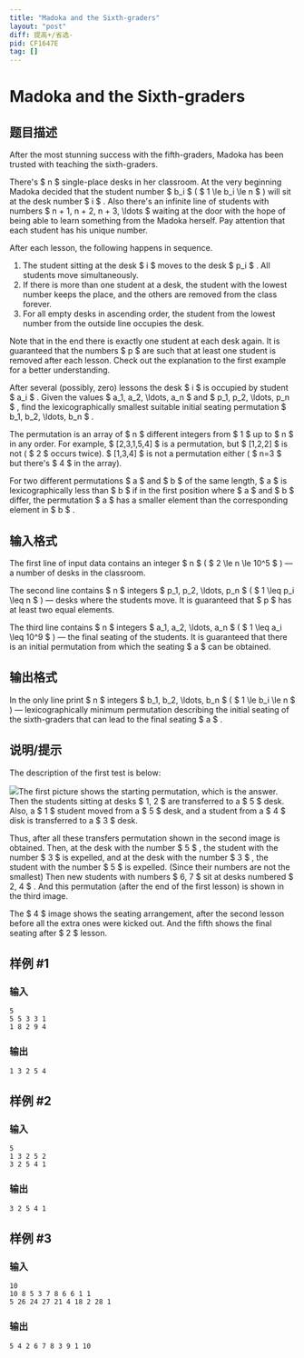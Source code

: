 ```yaml
---
title: "Madoka and the Sixth-graders"
layout: "post"
diff: 提高+/省选-
pid: CF1647E
tag: []
---
```


# Madoka and the Sixth-graders

## 题目描述

After the most stunning success with the fifth-graders, Madoka has been trusted with teaching the sixth-graders.

There's $ n $ single-place desks in her classroom. At the very beginning Madoka decided that the student number $ b_i $ ( $ 1 \le b_i \le n $ ) will sit at the desk number $ i $ . Also there's an infinite line of students with numbers $ n + 1, n + 2, n + 3, \ldots $ waiting at the door with the hope of being able to learn something from the Madoka herself. Pay attention that each student has his unique number.

After each lesson, the following happens in sequence.

1. The student sitting at the desk $ i $ moves to the desk $ p_i $ . All students move simultaneously.
2. If there is more than one student at a desk, the student with the lowest number keeps the place, and the others are removed from the class forever.
3. For all empty desks in ascending order, the student from the lowest number from the outside line occupies the desk.

Note that in the end there is exactly one student at each desk again. It is guaranteed that the numbers $ p $ are such that at least one student is removed after each lesson. Check out the explanation to the first example for a better understanding.

After several (possibly, zero) lessons the desk $ i $ is occupied by student $ a_i $ . Given the values $ a_1, a_2, \ldots, a_n $ and $ p_1, p_2, \ldots, p_n $ , find the lexicographically smallest suitable initial seating permutation $ b_1, b_2, \ldots, b_n $ .

The permutation is an array of $ n $ different integers from $ 1 $ up to $ n $ in any order. For example, $ [2,3,1,5,4] $ is a permutation, but $ [1,2,2] $ is not ( $ 2 $ occurs twice). $ [1,3,4] $ is not a permutation either ( $ n=3 $ but there's $ 4 $ in the array).

For two different permutations $ a $ and $ b $ of the same length, $ a $ is lexicographically less than $ b $ if in the first position where $ a $ and $ b $ differ, the permutation $ a $ has a smaller element than the corresponding element in $ b $ .

## 输入格式

The first line of input data contains an integer $ n $ ( $ 2 \le n \le 10^5 $ ) — a number of desks in the classroom.

The second line contains $ n $ integers $ p_1, p_2, \ldots, p_n $ ( $ 1 \leq p_i \leq n $ ) — desks where the students move. It is guaranteed that $ p $ has at least two equal elements.

The third line contains $ n $ integers $ a_1, a_2, \ldots, a_n $ ( $ 1 \leq a_i \leq 10^9 $ ) — the final seating of the students. It is guaranteed that there is an initial permutation from which the seating $ a $ can be obtained.

## 输出格式

In the only line print $ n $ integers $ b_1, b_2, \ldots, b_n $ ( $ 1 \le b_i \le n $ ) — lexicographically minimum permutation describing the initial seating of the sixth-graders that can lead to the final seating $ a $ .

## 说明/提示

The description of the first test is below:

 ![](https://cdn.luogu.com.cn/upload/vjudge_pic/CF1647E/450e6be80f3badec1beedf83f6c6ee41726c92be.png)The first picture shows the starting permutation, which is the answer. Then the students sitting at desks $ 1, 2 $ are transferred to a $ 5 $ desk. Also, a $ 1 $ student moved from a $ 5 $ desk, and a student from a $ 4 $ disk is transferred to a $ 3 $ desk.

Thus, after all these transfers permutation shown in the second image is obtained. Then, at the desk with the number $ 5 $ , the student with the number $ 3 $ is expelled, and at the desk with the number $ 3 $ , the student with the number $ 5 $ is expelled. (Since their numbers are not the smallest) Then new students with numbers $ 6, 7 $ sit at desks numbered $ 2, 4 $ . And this permutation (after the end of the first lesson) is shown in the third image.

The $ 4 $ image shows the seating arrangement, after the second lesson before all the extra ones were kicked out. And the fifth shows the final seating after $ 2 $ lesson.

## 样例 #1

### 输入

```
5
5 5 3 3 1
1 8 2 9 4
```

### 输出

```
1 3 2 5 4
```

## 样例 #2

### 输入

```
5
1 3 2 5 2
3 2 5 4 1
```

### 输出

```
3 2 5 4 1
```

## 样例 #3

### 输入

```
10
10 8 5 3 7 8 6 6 1 1
5 26 24 27 21 4 18 2 28 1
```

### 输出

```
5 4 2 6 7 8 3 9 1 10
```

